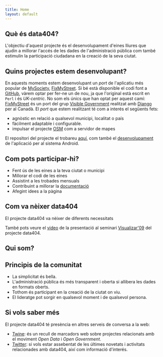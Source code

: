 ```yaml
---
title: Home
layout: default
---
```


Què és data404?
---------------

L'objectiu d'aquest projecte és el desenvolupament d'eines lliures que ajudin a millorar l'accés de les dades de l'administració pública com també estimulin la participació ciudadana en la creació de la seva ciutat.


Quins projectes estem desenvolupant?
------------------------------------

En aquests moments estem desenvolupant un *port* de l'aplicatiu més popular de [MySociety](http://mysociety.com), [FixMyStreet](http://fixmystreet.com). Si bé està disponible el codi font a [GitHub](http://github.com/mysociety/fixmystreet), vàrem optar per fer-ne un de nou, ja que l'original està escrit en `Perl` i és *UK-centric*. No som els únics que han optat per aquest camí: [FixMyStreet](http://github.com/visiblegovernment/django-fixmystreet) és un port del grup [Visible Government](http://visiblegovernment.ca/) realitzat amb [Django](http://www.djangoproject.com/) per al Canadà. El *port* que estem realitzant té com a interés el següents fets:

* agnòstic en relació a qualsevol municipi, localitat o país 
* fàcilment adaptable i configurable.
* impulsar el projecte [OSM](http://osm.org) com a servidor de mapes

El repositori del projecte el trobareu [aquí](http://github.com/data404/fixmystreet-everywhere), com també el [desenvolupament](http://github.com/data404/fixyourstreet-android) de l'aplicació per al sistema Android.



Com pots participar-hi?
-------------------

* Fent ús de les eines a la teva ciutat o municipi
* Millorar el codi de les eines
* Assistint a les trobades mensuals
* Contribuint a millorar la [documentació](http://data404.org/wiki)
* Afegint idees a la pàgina 

Com va nèixer data404
---------------------
El projecte <span class="data404">data404</span> va nèixer de diferents necessitats

També pots veure el [video](http://medialab-prado.es/article/data404_producir_liberar_remezclar_y_representar_la_informacion_publica_) de la presentació al seminari [Visualizar'09](http://medialab-prado.es/article/taller-seminario_visualizar09_datos_publicos_datos_en_publico) del projecte <span class="data404">data404</span>.

Qui som?
--------


Principis de la comunitat
-------------------------

* La simplicitat és bella. 
* L'administració pública és més transparent i oberta si allibera les dades en formats oberts.
* Tothom és participant en la creació de la ciutat on viu.
* El lideratge pot sorgir en qualsevol moment i de qualsevol persona.


Si vols saber més
-----------------
El projecte <span class="data404">data404</span> té presència en altres serveis de conversa a la web:

* [Twine](http://www.twine.com/twine/126zm5sh0-1q3/data404): és un recull de marcadors web sobre projectes relacionats amb el moviment *Open Data* i *Open Government*.
* [Twitter](http://twitter.com/data404): si vols estar assebentat de les últimes novetats i activitats relacionades amb data404, així com informació d'interés.
